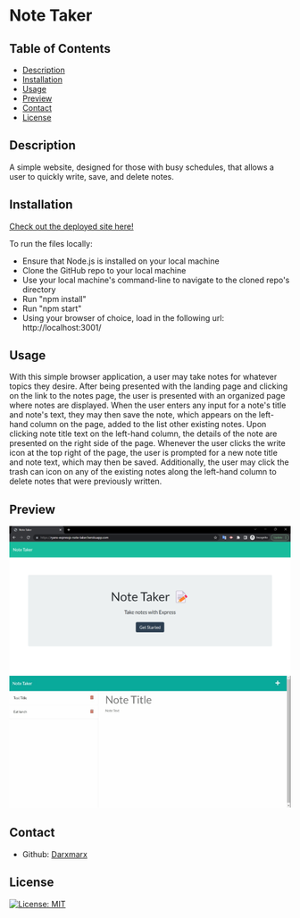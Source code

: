   # Note Taker

  ## Table of Contents

  - [Description](#description)
  - [Installation](#installation)
  - [Usage](#usage)
  - [Preview](#preview)
  - [Contact](#contact)
  - [License](#license)

  ## Description

  A simple website, designed for those with busy schedules, that allows a user to quickly write, save, and delete notes.  
  
  ## Installation

  [Check out the deployed site here!](https://ryans-expressjs-note-taker.herokuapp.com/)

  To run the files locally:
  - Ensure that Node.js is installed on your local machine
  - Clone the GitHub repo to your local machine
  - Use your local machine's command-line to navigate to the cloned repo's directory
  - Run "npm install"
  - Run "npm start"
  - Using your browser of choice, load in the following url:  http://localhost:3001/

  ## Usage

  With this simple browser application, a user may take notes for whatever topics they desire. After being presented with the landing page and clicking on the link to the notes page, the user is presented with an organized page where notes are displayed.  When the user enters any input for a note's title and note's text, they may then save the note, which appears on the left-hand column on the page, added to the list other existing notes. Upon clicking note title text on the left-hand column, the details of the note are presented on the right side of the page. Whenever the user clicks the write icon at the top right of the page, the user is prompted for a new note title and note text, which may then be saved. Additionally, the user may click the trash can icon on any of the existing notes along the left-hand column to delete notes that were previously written.

  ## Preview

  ![website](./preview/landing-page.png)
  ![website](./preview/notes.gif)
  
  ## Contact

  - Github: [Darxmarx](https://github.com/Darxmarx)

  ## License

  [![License: MIT](https://img.shields.io/badge/License-MIT-yellow.svg)](https://opensource.org/licenses/MIT)